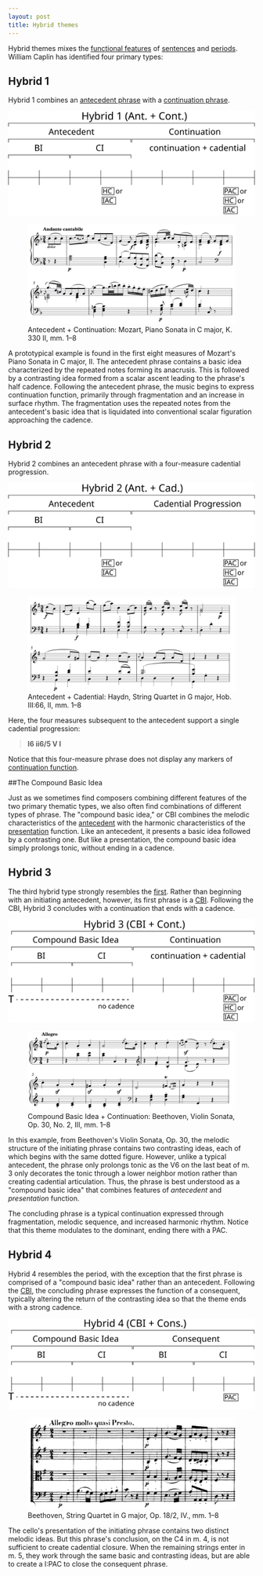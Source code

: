 ```yaml
---
layout: post
title: Hybrid themes
---
```


Hybrid themes mixes the [functional features](themeFunctions.html) of [sentences](sentence.html) and [periods](period.html). William Caplin has identified four primary types: 

## Hybrid 1 ##

Hybrid 1 combines an [antecedent phrase](themeFunctions.html#antecedent) with a [continuation phrase](themeFunctions.html#continuation).

<img src="Graphics/ClassicalThemes/hybrid1.svg" onerror="this.src='Graphics/ClassicalThemes/hybrid1.png'">

<!--This results in a complete presentation–continuation–cadential function progression in the antecedent phrase followed by an incomplete continuation–cadential function progression. On the large scale, the antecedent phrase functions like a big presentation function zone (like the presentation phrase does).-->

<figure>	
  <img src="/Graphics/form/k330-ii.png">
  <figcaption>Antecedent + Continuation: Mozart, Piano Sonata in C major, K. 330 II, mm. 1–8</figcaption>
</figure>

A prototypical example is found in the first eight measures of Mozart's Piano Sonata in C major, II. The antecedent phrase contains a basic idea characterized by the repeated notes forming its anacrusis. This is followed by a contrasting idea formed from a scalar ascent leading to the phrase's half cadence. Following the antecedent phrase, the music begins to express continuation function, primarily through fragmentation and an increase in surface rhythm. The fragmentation uses the repeated notes from the antecedent's basic idea that is liquidated into conventional scalar figuration approaching the cadence.

## Hybrid 2 ##

Hybrid 2 combines an antecedent phrase with a four-measure cadential progression.

<img src="Graphics/ClassicalThemes/hybrid2.svg" onerror="this.src='Graphics/ClassicalThemes/hybrid2.png'">

<figure>	
  <img src="/Graphics/form/haydn-III-66-ii.png">
  <figcaption>Antecedent + Cadential: Haydn, String Quartet in G major, Hob. III:66, II, mm. 1–8</figcaption>
</figure>

Here, the four measures subsequent to the antecedent support a single cadential progression: 

> **I6 ii6/5 V I**  

Notice that this four-measure phrase does not display any markers of [continuation function](themeFunctions.html#continuation). 



##The Compound Basic Idea

Just as we sometimes find composers combining different features of the two primary thematic types, we also often find combinations of different types of phrase. The "compound basic idea," or CBI combines the melodic characteristics of the [antecedent](antecedent.html) with the harmonic characteristics of the [presentation](presentation.html) function. Like an antecedent, it presents a basic idea followed by a contrasting one. But like a presentation, the compound basic idea simply prolongs tonic, without ending in a cadence. 


## Hybrid 3 ##

The third hybrid type strongly resembles the [first](hybridThemes.html#hybrid-1). Rather than beginning with an initiating antecedent, however, its first phrase is a [CBI](hybridThemes.html#the-compound-basic-idea). Following the CBI, Hybrid 3 concludes with a continuation that ends with a cadence.

<img src="Graphics/ClassicalThemes/hybrid3.svg" onerror="this.src='Graphics/ClassicalThemes/hybrid3.png'">

<figure>	
  <img src="/Graphics/form/beethoven_op30.png">
  <figcaption>Compound Basic Idea + Continuation: Beethoven, Violin Sonata, Op. 30, No. 2, III, mm. 1–8</figcaption>
</figure>

In this example, from Beethoven's Violin Sonata, Op. 30, the melodic structure of the initiating phrase contains two contrasting ideas, each of which begins with the same dotted figure. However, unlike a typical antecedent, the phrase only prolongs tonic as the V6 on the last beat of m. 3 only decorates the tonic through a lower neighbor motion rather than creating cadential articulation. Thus, the phrase is best understood as a "compound basic idea" that combines features of *antecedent* and *presentation* function.

The concluding phrase is a typical continuation expressed through fragmentation, melodic sequence, and increased harmonic rhythm. Notice that this theme modulates to the dominant, ending there with a PAC. 


## Hybrid 4 ##

Hybrid 4 resembles the period, with the exception that the first phrase is comprised of a "compound basic idea" rather than an antecedent. Following the [CBI](hybridThemes.html#the-compound-basic-idea), the concluding phrase expresses the function of a consequent, typically altering the return of the contrasting idea so that the theme ends with a strong cadence.

<img src="Graphics/ClassicalThemes/hybrid4.svg" onerror="this.src='Graphics/ClassicalThemes/hybrid4.png'">

<figure>	
  <img src="/Graphics/form/op18-2-iv.png">
  <figcaption>Beethoven, String Quartet in G major, Op. 18/2, IV., mm. 1–8</figcaption>
</figure>

The cello's presentation of the initiating phrase contains two distinct melodic ideas. But this phrase's conclusion, on the C4 in m. 4, is not sufficient to create cadential closure. When the remaining strings enter in m. 5, they work through the same basic and contrasting ideas, but are able to create a I:PAC to close the consequent phrase. 
